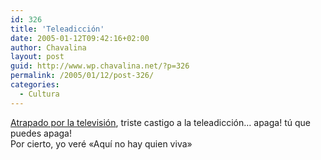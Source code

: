 ```yaml
---
id: 326
title: 'Teleadicción'
date: 2005-01-12T09:42:16+02:00
author: Chavalina
layout: post
guid: http://www.wp.chavalina.net/?p=326
permalink: /2005/01/12/post-326/
categories:
  - Cultura
---
```

<a href="http://atalaya.blogalia.com//historias/25344" target="_blank">Atrapado por la televisión</a>, triste castigo a la teleadicción… apaga! tú que puedes apaga!  
Por cierto, yo veré «Aquí no hay quien viva»